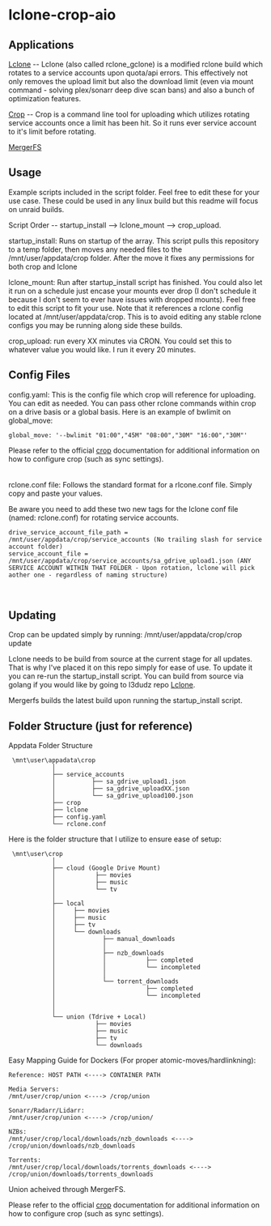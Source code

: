 # lclone-crop-aio

## Applications

[Lclone](https://github.com/l3uddz/rclone/tree/feat/sa-cycle) -- 
Lclone (also called rclone_gclone) is a modified rclone build which rotates to a service accounts upon quota/api errors. This effectively not only removes the upload limit but also the download limit (even via mount command - solving plex/sonarr deep dive scan bans) and also a bunch of optimization features. 

[Crop](https://github.com/l3uddz/crop) -- 
Crop is a command line tool for uploading which utilizes rotating service accounts once a limit has been hit. So it runs ever service account to it's limit before rotating.

[MergerFS](https://github.com/trapexit/mergerfs)



## Usage

Example scripts included in the script folder. Feel free to edit these for your use case.
These could be used in any linux build but this readme will focus on unraid builds.
<br/>

Script Order -- startup_install --> lclone_mount --> crop_upload.
<br/>

startup_install: Runs on startup of the array. This script pulls this repository to a temp folder, then moves any needed files to the /mnt/user/appdata/crop folder. After the move it fixes any permissions for both crop and lclone 
<br/>

lclone_mount: Run after startup_install script has finished. You could also let it run on a schedule just encase your mounts ever drop (I don't schedule it because I don't seem to ever have issues with dropped mounts). Feel free to edit this script to fit your use. Note that it references a rclone config located at /mnt/user/appdata/crop. This is to avoid editing any stable rclone configs you may be running along side these builds. 
<br/>

crop_upload: run every XX minutes via CRON. You could set this to whatever value you would like. I run it every 20 minutes.
<br/>


## Config Files
config.yaml:
This is the config file which crop will reference for uploading. You can edit as needed. You can pass other rclone commands within crop on a drive basis or a global basis. Here is an example of bwlimit on global_move: 
```
global_move: '--bwlimit "01:00","45M" "08:00","30M" "16:00","30M"'
```
Please refer to the official [crop](https://github.com/l3uddz/crop) documentation for additional information on how to configure crop (such as sync settings).
<br/>
<br/>
<br/>
rclone.conf file:
Follows the standard format for a rlcone.conf file. Simply copy and paste your values.

Be aware you need to add these two new tags for the lclone conf file (named: rclone.conf) for rotating service accounts.
<br/>
```
drive_service_account_file_path = /mnt/user/appdata/crop/service_accounts (No trailing slash for service account folder)
service_account_file = /mnt/user/appdata/crop/service_accounts/sa_gdrive_upload1.json (ANY SERVICE ACCOUNT WITHIN THAT FOLDER - Upon rotation, lclone will pick aother one - regardless of naming structure)
```
<br/>

## Updating
Crop can be updated simply by running: /mnt/user/appdata/crop/crop update

Lclone needs to be build from source at the current stage for all updates. That is why I've placed it on this repo simply for ease of use. To update it you can re-run the startup_install script. You can build from source via golang if you would like by going to l3dudz repo [Lclone](https://github.com/l3uddz/rclone/tree/feat/sa-cycle). 

Mergerfs builds the latest build upon running the startup_install script.


## Folder Structure (just for reference)

Appdata Folder Structure

```
 \mnt\user\appadata\crop
            │
            ├── service_accounts
            │          ├── sa_gdrive_upload1.json
            │          ├── sa_gdrive_uploadXX.json
            │          └── sa_gdrive_upload100.json
            ├── crop
            ├── lclone
            ├── config.yaml
            └── rclone.conf
```



Here is the folder structure that I utilize to ensure ease of setup:

```
 \mnt\user\crop
            │
            ├── cloud (Google Drive Mount)
            │           ├── movies
            │           ├── music
            │           └── tv
            │
            ├── local
            │     ├── movies
            │     ├── music
            │     ├── tv
            │     └── downloads
            │             ├── manual_downloads
            │             │
            │             ├── nzb_downloads
            │             │           ├── completed
            │             │           └── incompleted
            │             │
            │             └── torrent_downloads
            │                         ├── completed
            │                         └── incompleted
            │
            │
            └── union (Tdrive + Local)
                        ├── movies
                        ├── music
                        ├── tv
                        └── downloads
```


Easy Mapping Guide for Dockers (For proper atomic-moves/hardlinkning):


```
Reference: HOST PATH <----> CONTAINER PATH

Media Servers:
/mnt/user/crop/union <----> /crop/union

Sonarr/Radarr/Lidarr:
/mnt/user/crop/union <----> /crop/union/

NZBs:	
/mnt/user/crop/local/downloads/nzb_downloads <----> /crop/union/downloads/nzb_downloads

Torrents: 
/mnt/user/crop/local/downloads/torrents_downloads <----> /crop/union/downloads/torrents_downloads
```

Union acheived through MergerFS.


Please refer to the official [crop](https://github.com/l3uddz/crop) documentation for additional information on how to configure crop (such as sync settings).


